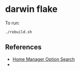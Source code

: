 # darwin flake

To run:

```
./rebuild.sh
```

## References

- [Home Manager Option Search](https://home-manager-options.extranix.com/)
- 
